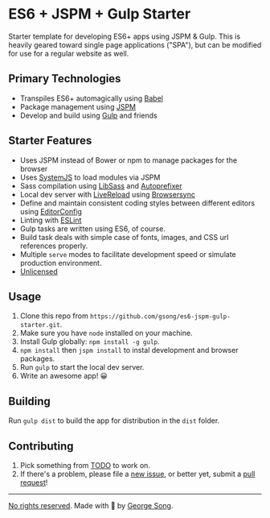 # ES6 + JSPM + Gulp Starter

Starter template for developing ES6+ apps using JSPM & Gulp. This is heavily
geared toward single page applications ("SPA"), but can be modified for use for
a regular website as well.

## Primary Technologies

* Transpiles ES6+ automagically using [Babel][]
* Package management using [JSPM][]
* Develop and build using [Gulp][] and friends

## Starter Features

* Uses JSPM instead of Bower or npm to manage packages for the browser
* Uses [SystemJS][] to load modules via JSPM
* Sass compilation using [LibSass][] and [Autoprefixer][]
* Local dev server with [LiveReload](http://livereload.com/) using
    [Browsersync][]
* Define and maintain consistent coding styles between different editors using
    [EditorConfig][]
* Linting with [ESLint][]
* Gulp tasks are written using ES6, of course.
* Build task deals with simple case of fonts, images, and CSS url references
    properly.
* Multiple `serve` modes to facilitate development speed or simulate production
    environment.
* [Unlicensed][]

## Usage

1. Clone this repo from `https://github.com/gsong/es6-jspm-gulp-starter.git`.
2. Make sure you have `node` installed on your machine.
3. Install Gulp globally: `npm install -g gulp`.
4. `npm install` then `jspm install` to instal development and browser packages.
5. Run `gulp` to start the local dev server.
6. Write an awesome app! 😀

## Building

Run `gulp dist` to build the app for distribution in the `dist` folder.

## Contributing

1. Pick something from [TODO][] to work on.
2. If there's a problem, please file a [new issue][], or better yet, submit a
   [pull request][]!

---

[No rights reserved][unlicensed]. Made with 🐣 by [George Song][gs twitter].


[autoprefixer]: https://github.com/postcss/autoprefixer
[babel]: https://babeljs.io/
[browsersync]: http://www.browsersync.io
[editorconfig]: http://editorconfig.org
[eslint]: http://eslint.org/
[gs twitter]: https://twitter.com/zukefresh
[gulp]: http://gulpjs.com
[jspm]: http://jspm.io
[libsass]: http://libsass.org/
[new issue]: https://github.com/gsong/es6-jspm-gulp-starter/issues/new
[pull request]: https://github.com/gsong/es6-jspm-gulp-starter/compare/
[systemjs]: https://github.com/systemjs/systemjs
[todo]: https://github.com/gsong/es6-jspm-gulp-starter/blob/development/TODO.md
[unlicensed]: http://unlicense.org/
